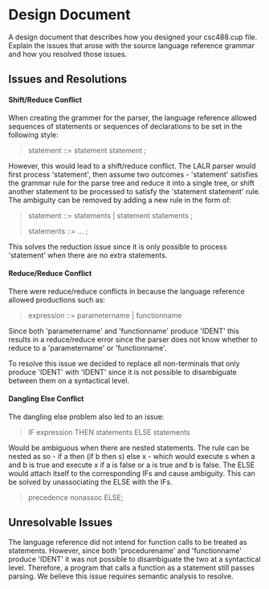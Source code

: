 # Design Document
A design document that describes how you designed your csc488.cup file. 
Explain the issues that arose with the source language reference grammar and how you resolved those issues.

## Issues and Resolutions
#### Shift/Reduce Conflict
When creating the grammer for the parser, the language reference allowed sequences of statements or sequences of declarations to be set in the following style:

> statement ::= statement statement ;

However, this would lead to a shift/reduce conflict. The LALR parser would first process 'statement', then assume two outcomes - 'statement' satisfies the grammar rule for the parse tree and reduce it into a single tree, or shift another statement to be processed to satisfy the 'statement statement' rule.
The ambiguity can be removed by adding a new rule in the form of:

> statement	::= statements
> 			      | statement statements
> 			      ;
> 
> statements   ::= ... ;

This solves the reduction issue since it is only possible to process 'statement' when there are no extra statements.

#### Reduce/Reduce Conflict
There were reduce/reduce conflicts in because the language reference allowed productions such as:

> expression ::= parametername
>              | functionname

Since both 'parametername' and 'functionname' produce 'IDENT' this results in a reduce/reduce error since the parser does not know whether to reduce to a 'parametername' or 'functionname'.

To resolve this issue we decided to replace all non-terminals that only produce 'IDENT' with 'IDENT' since it is not possible to disambiguate between them on a syntactical level.

#### Dangling Else Conflict
The dangling else problem also led to an issue:

> IF expression THEN statements ELSE statements

Would be ambiguous when there are nested statements. The rule can be nested as so - if a then (if b then s) else x - which would execute s when a and b is true and execute x if a is false or a is true and b is false. The ELSE would attach itself to the corresponding IFs and cause ambiguity. This can be solved by unassociating the ELSE with the IFs.
> precedence nonassoc ELSE;

## Unresolvable Issues

The language reference did not intend for function calls to be treated as statements. However, since both 'procedurename' and 'functionname' produce 'IDENT' it was not possible to disambiguate the two at a syntactical level. Therefore, a program that calls a function as a statement still passes parsing. We believe this issue requires semantic analysis to resolve.
